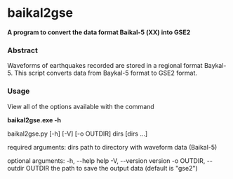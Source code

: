 baikal2gse
===

**A program to convert the data format Baikal-5 (ХХ) into GSE2**

### Abstract

Waveforms of earthquakes recorded are stored in a regional format Baykal-5. This script converts data from Baykal-5 format to GSE2 format.



### Usage

View all of the options available with the command

**baikal2gse.exe -h**



baikal2gse.py [-h] [-V] [-o OUTDIR] dirs [dirs ...]

required arguments:
  dirs                  path to directory with waveform data (Baikal-5)

optional arguments:
  -h, --help            help
  -V, --version         version
  -o OUTDIR, --outdir OUTDIR
                        the path to save the output data (default is "gse2")
